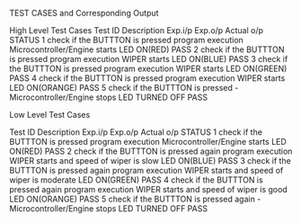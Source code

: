 TEST CASES and Corresponding Output


High Level Test Cases
Test ID	Description	Exp.i/p	Exp.o/p	Actual o/p	STATUS
1	check if the BUTTTON is pressed	program execution	Microcontroller/Engine starts	LED ON(RED)	PASS
2	check if the BUTTTON is pressed	program execution	WIPER starts	LED ON(BLUE)	PASS
3	check if the BUTTTON is pressed	program execution	WIPER starts	LED ON(GREEN)	PASS
4	check if the BUTTTON is pressed	program execution	WIPER starts	LED ON(ORANGE)	PASS
5	check if the BUTTTON is pressed	-	Microcontroller/Engine stops	LED TURNED OFF	PASS

Low Level Test Cases


Test ID	Description	Exp.i/p	Exp.o/p	Actual o/p	STATUS
1	check if the BUTTTON is pressed	program execution	Microcontroller/Engine starts	LED ON(RED)	PASS
2	check if the BUTTTON is pressed again	program execution	WIPER starts and speed of wiper is slow	LED ON(BLUE)	PASS
3	check if the BUTTTON is pressed again	program execution	WIPER starts and speed of wiper is moderate	LED ON(GREEN)	PASS
4	check if the BUTTTON is pressed again	program execution	WIPER starts and speed of wiper is good	LED ON(ORANGE)	PASS
5	check if the BUTTTON is pressed again	-	Microcontroller/Engine stops	LED TURNED OFF	PASS
